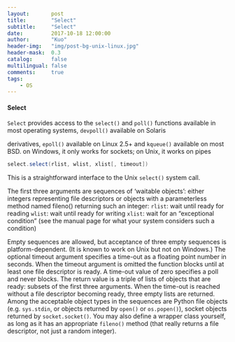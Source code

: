```yaml
---
layout:       post
title:        "Select"
subtitle:     "Select"
date:         2017-10-18 12:00:00
author:       "Kuo"
header-img:   "img/post-bg-unix-linux.jpg"
header-mask:  0.3
catalog:      false
multilingual: false
comments:     true
tags:
    - OS
---
```


#### Select

`Select` provides access to the `select()` and `poll()` functions available in most operating systems, 
`devpoll()` available on Solaris 

derivatives, `epoll()` available on Linux 2.5+ and `kqueue()` available on most BSD. 
on Windows, it only works for sockets; 
on Unix, it works on pipes

```C#
select.select(rlist, wlist, xlist[, timeout])
```
This is a straightforward interface to the Unix `select()` system call. 

The first three arguments are sequences of ‘waitable objects’: either integers representing file descriptors or objects with a parameterless method named fileno() returning such an integer:
`rlist`: wait until ready for reading
`wlist`: wait until ready for writing
`xlist`: wait for an “exceptional condition” (see the manual page for what your system considers such a condition)

Empty sequences are allowed, but acceptance of three empty sequences is platform-dependent. (It is known to work on Unix but not on Windows.) The optional timeout argument specifies a time-out as a floating point number in seconds. When the timeout argument is omitted the function blocks until at least one file descriptor is ready. A time-out value of zero specifies a poll and never blocks.
The return value is a triple of lists of objects that are ready: subsets of the first three arguments. When the time-out is reached without a file descriptor becoming ready, three empty lists are returned.
Among the acceptable object types in the sequences are Python file objects (e.g. `sys.stdin`, or objects returned by `open()` or `os.popen()`), socket objects returned by `socket.socket()`. You may also define a wrapper class yourself, as long as it has an appropriate `fileno()` method (that really returns a file descriptor, not just a random integer).
